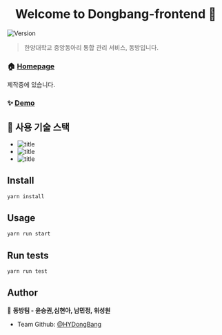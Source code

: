 <h1 align="center">Welcome to Dongbang-frontend 👋</h1>
<p>
  <img alt="Version" src="https://img.shields.io/badge/version-0.1.0-blue.svg?cacheSeconds=2592000" />
</p>

> 한양대학교 중앙동아리 통합 관리 서비스, 동방입니다.

### 🏠 [Homepage]()

제작중에 있습니다.

### ✨ [Demo](http://18.210.10.66:5000/)

## 🐶 사용 기술 스택

- ![title](https://img.shields.io/badge/-Vanila_javascript-77216F?&logo=javascript&logoColor=white)
- ![title](https://img.shields.io/badge/-React-00CAFF?&logo=React&logoColor=white)
- ![title](https://img.shields.io/badge/-HTML5-E8E8E8?&logo=html5&logoColor=white)

## Install

```sh
yarn install
```

## Usage

```sh
yarn run start
```

## Run tests

```sh
yarn run test
```

## Author

👤 **동방팀 - 윤승권,심현아, 남민정, 위성원**

- Team Github: [@HYDongBang](https://github.com/HYDongBang)
